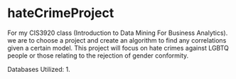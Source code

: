 # hateCrimeProject
 For my CIS3920 class (Introduction to Data Mining For Business Analytics). we are to choose a project and create an algorithm to find any correlations given a certain model. This project will focus on hate crimes against LGBTQ people or those relating to the rejection of gender conformity. 

Databases Utilized:
    1. 
